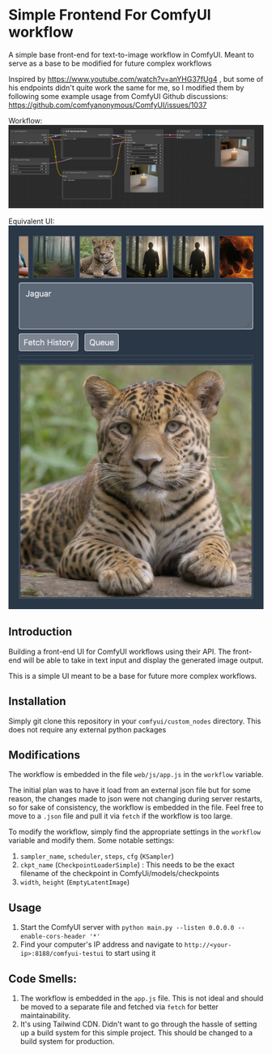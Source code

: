# Simple Frontend For ComfyUI workflow

A simple base front-end for text-to-image workflow in ComfyUI. Meant to serve as a base to be modified for future complex workflows

Inspired by https://www.youtube.com/watch?v=anYHG37fUg4 , but some of his endpoints didn't quite work the same for me, so I modified them by following some example usage from ComfyUI Github discussions: https://github.com/comfyanonymous/ComfyUI/issues/1037

Workflow:
<img src="workflow.png">

Equivalent UI:
<img src="img.jpg">


## Introduction
Building a front-end UI for ComfyUI workflows using their API.
The front-end will be able to take in text input and display the generated image output.

This is a simple UI meant to be a base for future more complex workflows.

## Installation

Simply git clone this repository in your `comfyui/custom_nodes` directory.
This does not require any external python packages

## Modifications

The workflow is embedded in the file `web/js/app.js` in the `workflow` variable.

The initial plan was to have it load from an external json file but for some reason, the changes made to json were not changing during server restarts, so for sake of consistency, the workflow is embedded in the file.
Feel free to move to a `.json` file and pull it via `fetch` if the workflow is too large.

To modify the workflow, simply find the appropriate settings in the `workflow` variable and modify them.
Some notable settings:

1. `sampler_name`, `scheduler`, `steps`, `cfg` (`KSampler`)
2. `ckpt_name` (`CheckpointLoaderSimple`) : This needs to be the exact filename of the checkpoint in ComfyUi/models/checkpoints
3. `width`, `height` (`EmptyLatentImage`)

## Usage
1. Start the ComfyUI server with `python main.py --listen 0.0.0.0 --enable-cors-header '*'`
2. Find your computer's IP address and navigate to `http://<your-ip>:8188/comfyui-testui` to start using it

## Code Smells:

1. The workflow is embedded in the `app.js` file. This is not ideal and should be moved to a separate file and fetched via `fetch` for better maintainability.
2. It's using Tailwind CDN. Didn't want to go through the hassle of setting up a build system for this simple project. This should be changed to a build system for production.
